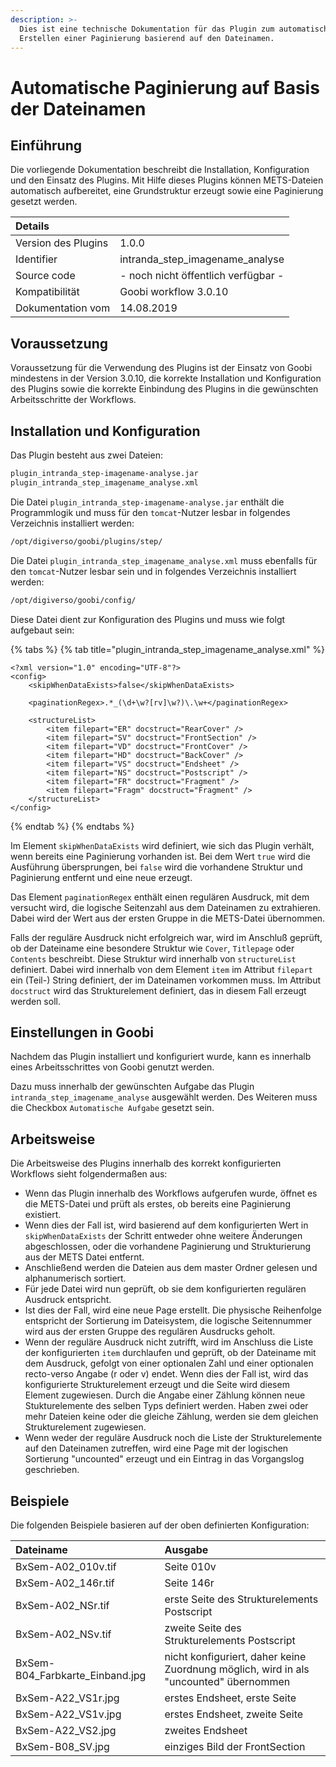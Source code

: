 ```yaml
---
description: >-
  Dies ist eine technische Dokumentation für das Plugin zum automatischen
  Erstellen einer Paginierung basierend auf den Dateinamen.
---
```


# Automatische Paginierung auf Basis der Dateinamen

## Einführung

Die vorliegende Dokumentation beschreibt die Installation, Konfiguration und den Einsatz des Plugins. Mit Hilfe dieses Plugins können METS-Dateien automatisch aufbereitet, eine Grundstruktur erzeugt sowie eine Paginierung gesetzt werden.

| Details |  |
| :--- | :--- |
| Version des Plugins | 1.0.0 |
| Identifier | intranda\_step\_imagename\_analyse |
| Source code | - noch nicht öffentlich verfügbar - |
| Kompatibilität | Goobi workflow 3.0.10 |
| Dokumentation vom | 14.08.2019 |

## Voraussetzung

Voraussetzung für die Verwendung des Plugins ist der Einsatz von Goobi mindestens in der Version 3.0.10, die korrekte Installation und Konfiguration des Plugins sowie die korrekte Einbindung des Plugins in die gewünschten Arbeitsschritte der Workflows.

## Installation und Konfiguration

Das Plugin besteht aus zwei Dateien:

```bash
plugin_intranda_step-imagename-analyse.jar
plugin_intranda_step_imagename_analyse.xml
```

Die Datei `plugin_intranda_step-imagename-analyse.jar` enthält die Programmlogik und muss für den `tomcat`-Nutzer lesbar in folgendes Verzeichnis installiert werden:

```bash
/opt/digiverso/goobi/plugins/step/
```

Die Datei `plugin_intranda_step_imagename_analyse.xml` muss ebenfalls für den `tomcat`-Nutzer lesbar sein und in folgendes Verzeichnis installiert werden:

```bash
/opt/digiverso/goobi/config/
```

Diese Datei dient zur Konfiguration des Plugins und muss wie folgt aufgebaut sein:

{% tabs %}
{% tab title="plugin\_intranda\_step\_imagename\_analyse.xml" %}
```markup
<?xml version="1.0" encoding="UTF-8"?>
<config>
    <skipWhenDataExists>false</skipWhenDataExists>

    <paginationRegex>.*_(\d+\w?[rv]\w?)\.\w+</paginationRegex>

    <structureList>
        <item filepart="ER" docstruct="RearCover" />
        <item filepart="SV" docstruct="FrontSection" />
        <item filepart="VD" docstruct="FrontCover" />
        <item filepart="HD" docstruct="BackCover" />
        <item filepart="VS" docstruct="Endsheet" />
        <item filepart="NS" docstruct="Postscript" />
        <item filepart="FR" docstruct="Fragment" />
        <item filepart="Fragm" docstruct="Fragment" />
    </structureList>
</config>
```
{% endtab %}
{% endtabs %}

Im Element `skipWhenDataExists` wird definiert, wie sich das Plugin verhält, wenn bereits eine Paginierung vorhanden ist. Bei dem Wert `true` wird die Ausführung übersprungen, bei `false` wird die vorhandene Struktur und Paginierung entfernt und eine neue erzeugt.

Das Element `paginationRegex` enthält einen regulären Ausdruck, mit dem versucht wird, die logische Seitenzahl aus dem Dateinamen zu extrahieren. Dabei wird der Wert aus der ersten Gruppe in die METS-Datei übernommen.

Falls der reguläre Ausdruck nicht erfolgreich war, wird im Anschluß geprüft, ob der Dateiname eine besondere Struktur wie `Cover`, `Titlepage` oder `Contents` beschreibt. Diese Struktur wird innerhalb von `structureList` definiert. Dabei wird innerhalb von dem Element `item` im Attribut `filepart` ein \(Teil-\) String definiert, der im Dateinamen vorkommen muss. Im Attribut `docstruct` wird das Strukturelement definiert, das in diesem Fall erzeugt werden soll.

## Einstellungen in Goobi

Nachdem das Plugin installiert und konfiguriert wurde, kann es innerhalb eines Arbeitsschrittes von Goobi genutzt werden.

Dazu muss innerhalb der gewünschten Aufgabe das Plugin `intranda_step_imagename_analyse` ausgewählt werden. Des Weiteren muss die Checkbox `Automatische Aufgabe` gesetzt sein.

## Arbeitsweise

Die Arbeitsweise des Plugins innerhalb des korrekt konfigurierten Workflows sieht folgendermaßen aus:

* Wenn das Plugin innerhalb des Workflows aufgerufen wurde, öffnet es die METS-Datei und prüft als erstes, ob bereits eine Paginierung existiert.
* Wenn dies der Fall ist, wird basierend auf dem konfigurierten Wert in `skipWhenDataExists` der Schritt entweder ohne weitere Änderungen abgeschlossen, oder die vorhandene Paginierung und Strukturierung aus der METS Datei entfernt.
* Anschließend werden die Dateien aus dem master Ordner gelesen und alphanumerisch sortiert.
* Für jede Datei wird nun geprüft, ob sie dem konfigurierten regulären Ausdruck entspricht.
* Ist dies der Fall, wird eine neue Page erstellt. Die physische Reihenfolge entspricht der Sortierung im Dateisystem, die logische Seitennummer wird aus der ersten Gruppe des regulären Ausdrucks geholt.
* Wenn der reguläre Ausdruck nicht zutrifft, wird im Anschluss die Liste der konfigurierten `item` durchlaufen und geprüft, ob der Dateiname mit dem Ausdruck, gefolgt von einer optionalen Zahl und einer optionalen recto-verso Angabe \(r oder v\) endet. Wenn dies der Fall ist, wird das konfigurierte Strukturelement erzeugt und die Seite wird diesem Element zugewiesen. Durch die Angabe einer Zählung können neue Stukturelemente des selben Typs definiert werden. Haben zwei oder mehr Dateien keine oder die gleiche Zählung, werden sie dem gleichen Strukturelement zugewiesen.
* Wenn weder der reguläre Ausdruck noch die Liste der Strukturelemente auf den Dateinamen zutreffen, wird eine Page mit der logischen Sortierung "uncounted" erzeugt und ein Eintrag in das Vorgangslog geschrieben.

## Beispiele

Die folgenden Beispiele basieren auf der oben definierten Konfiguration:

| Dateiname | Ausgabe |
| :--- | :--- |
| BxSem-A02\_010v.tif | Seite 010v |
| BxSem-A02\_146r.tif | Seite 146r |
| BxSem-A02\_NSr.tif | erste Seite des Strukturelements Postscript |
| BxSem-A02\_NSv.tif | zweite Seite des Strukturelements Postscript |
| BxSem-B04\_Farbkarte\_Einband.jpg | nicht konfiguriert, daher keine Zuordnung möglich, wird in als "uncounted" übernommen |
| BxSem-A22\_VS1r.jpg | erstes Endsheet, erste Seite |
| BxSem-A22\_VS1v.jpg | erstes Endsheet, zweite Seite |
| BxSem-A22\_VS2.jpg | zweites Endsheet |
| BxSem-B08\_SV.jpg | einziges Bild der FrontSection |

